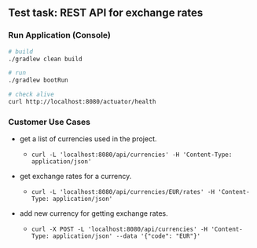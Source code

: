 ## Test task: REST API for exchange rates

### Run Application (Console)

```sh
# build
./gradlew clean build

# run 
./gradlew bootRun

# check alive
curl http://localhost:8080/actuator/health
```

### Customer Use Cases
- get a list of currencies used in the project. 
  - `curl -L 'localhost:8080/api/currencies' -H 'Content-Type: application/json'`

- get exchange rates for a currency.
  - `curl -L 'localhost:8080/api/currencies/EUR/rates' -H 'Content-Type: application/json'`

- add new currency for getting exchange rates.
  - `curl -X POST -L 'localhost:8080/api/currencies' -H 'Content-Type: application/json' --data '{"code": "EUR"}'`
